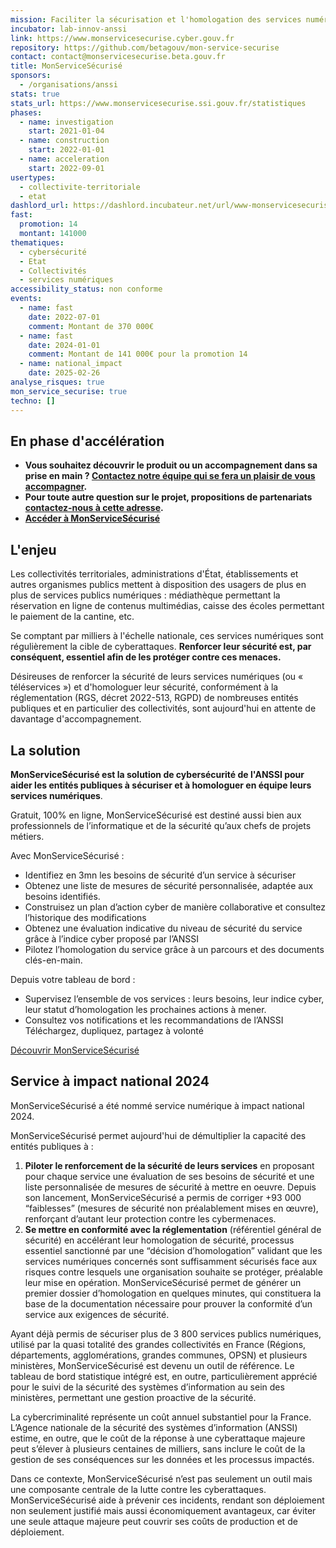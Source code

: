 ```yaml
---
mission: Faciliter la sécurisation et l'homologation des services numériques
incubator: lab-innov-anssi
link: https://www.monservicesecurise.cyber.gouv.fr
repository: https://github.com/betagouv/mon-service-securise
contact: contact@monservicesecurise.beta.gouv.fr
title: MonServiceSécurisé
sponsors:
  - /organisations/anssi
stats: true
stats_url: https://www.monservicesecurise.ssi.gouv.fr/statistiques
phases:
  - name: investigation
    start: 2021-01-04
  - name: construction
    start: 2022-01-01
  - name: acceleration
    start: 2022-09-01
usertypes:
  - collectivite-territoriale
  - etat
dashlord_url: https://dashlord.incubateur.net/url/www-monservicesecurise-ssi-gouv-fr/
fast:
  promotion: 14
  montant: 141000
thematiques:
  - cybersécurité
  - Etat
  - Collectivités
  - services numériques
accessibility_status: non conforme
events:
  - name: fast
    date: 2022-07-01
    comment: Montant de 370 000€
  - name: fast
    date: 2024-01-01
    comment: Montant de 141 000€ pour la promotion 14
  - name: national_impact
    date: 2025-02-26
analyse_risques: true
mon_service_securise: true
techno: []
---
```

## En phase d'accélération

- **Vous souhaitez découvrir le produit ou un accompagnement dans sa prise en main ? [Contactez notre équipe qui se fera un plaisir de vous accompagner](mailto:support@monservicesecurise.beta.gouv.fr).**
- **Pour toute autre question sur le projet, propositions de partenariats [contactez-nous à cette adresse](mailto:contact@monservicesecurise.beta.gouv.fr).**
- **[Accéder à MonServiceSécurisé](https://www.monservicesecurise.cyber.gouv.fr)**

## L'enjeu

Les collectivités territoriales, administrations d'État, établissements et
autres organismes publics mettent à disposition des usagers de plus en plus
de services publics numériques : médiathèque permettant la réservation en
ligne de contenus multimédias, caisse des écoles permettant le paiement de la
cantine, etc.

Se comptant par milliers à l'échelle nationale, ces services numériques sont régulièrement la cible de cyberattaques. **Renforcer leur sécurité est, par conséquent, essentiel afin de les protéger contre ces menaces.**

Désireuses de renforcer la sécurité de leurs services numériques (ou « téléservices ») et d'homologuer leur sécurité, conformément à la réglementation (RGS, décret 2022-513, RGPD) de nombreuses entités publiques et en particulier des collectivités, sont aujourd'hui en attente de davantage d'accompagnement.

## La solution

**MonServiceSécurisé est la solution de cybersécurité de l'ANSSI
pour aider les entités publiques à sécuriser et à homologuer en équipe leurs services numériques**.

Gratuit, 100% en ligne, MonServiceSécurisé est destiné aussi bien aux professionnels de l’informatique et de la sécurité qu’aux chefs de projets métiers.

Avec MonServiceSécurisé : 

- Identifiez en 3mn les besoins de sécurité d’un service à sécuriser
- Obtenez une liste de mesures de sécurité personnalisée, adaptée aux besoins identifiés.
- Construisez un plan d’action cyber de manière collaborative et consultez l’historique des modifications
- Obtenez une évaluation indicative du niveau de sécurité du service grâce à l’indice cyber proposé par l’ANSSI
- Pilotez l’homologation du service grâce à un parcours et des documents clés-en-main.

Depuis votre tableau de bord :
- Supervisez l’ensemble de vos services : leurs besoins, leur indice cyber, leur statut d’homologation les prochaines actions à mener.
- Consultez vos notifications et les recommandations de l’ANSSI
Téléchargez, dupliquez, partagez à volonté 

[Découvrir MonServiceSécurisé](https://www.monservicesecurise.cyber.gouv.fr/)

## Service à impact national 2024
MonServiceSécurisé a été nommé service numérique à impact national 2024.

MonServiceSécurisé permet aujourd'hui de démultiplier la capacité des entités publiques à : 
1. **Piloter le renforcement de la sécurité de leurs services** en proposant pour chaque service une évaluation de ses besoins de sécurité et une liste personnalisée de mesures de sécurité à mettre en oeuvre. Depuis son lancement, MonServiceSécurisé a permis de corriger +93 000 “faiblesses” (mesures de sécurité non préalablement mises en œuvre), renforçant d’autant leur protection contre les cybermenaces.
2. **Se mettre en conformité avec la réglementation** (référentiel général de sécurité) en accélérant leur homologation de sécurité, processus essentiel sanctionné par une “décision d’homologation” validant que les services numériques concernés sont suffisamment sécurisés face aux risques contre lesquels une organisation souhaite se protéger, préalable leur mise en opération. MonServiceSécurisé permet de générer un premier dossier d’homologation en quelques minutes, qui constituera la base de la documentation nécessaire pour prouver la conformité d’un service aux exigences de sécurité.

Ayant déjà permis de sécuriser plus de 3 800 services publics numériques, utilisé par la quasi totalité des grandes collectivités en France (Régions, départements, agglomérations, grandes communes, OPSN) et plusieurs ministères, MonServiceSécurisé est devenu un outil de référence. Le tableau de bord statistique intégré est, en outre, particulièrement apprécié pour le suivi de la sécurité des systèmes d’information au sein des ministères, permettant une gestion proactive de la sécurité.

La cybercriminalité représente un coût annuel substantiel pour la France. L’Agence nationale de la sécurité des systèmes d’information (ANSSI) estime, en outre, que le coût de la réponse à une cyberattaque majeure peut s’élever à plusieurs centaines de milliers, sans inclure le coût de la gestion de ses conséquences sur les données et les processus impactés.

Dans ce contexte, MonServiceSécurisé n’est pas seulement un outil mais une composante centrale de la lutte contre les cyberattaques. MonServiceSécurisé aide à prévenir ces incidents, rendant son déploiement non seulement justifié mais aussi économiquement avantageux, car éviter une seule attaque majeure peut couvrir ses coûts de production et de déploiement.